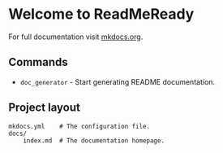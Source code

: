 # Welcome to ReadMeReady

For full documentation visit [mkdocs.org](https://www.mkdocs.org).

## Commands

* `doc_generator` - Start generating README documentation.

## Project layout

    mkdocs.yml    # The configuration file.
    docs/
        index.md  # The documentation homepage.
